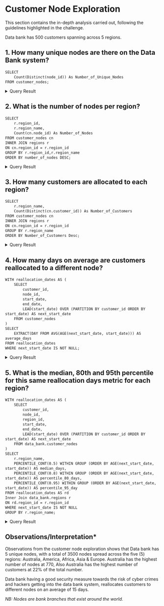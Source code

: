 # Customer Node Exploration
This section contains the in-depth analysis carried out, following the guidelines highlighted in the challenge. 

Data bank has 500 customers spanning across 5 regions.

## 1. How many unique nodes are there on the Data Bank system?
```pgsl 
SELECT 
	Count(Distinct(node_id)) As Number_of_Unique_Nodes
FROM customer_nodes;
```
<details><summary>Query Result</summary>

![alt text](<.images/Screenshot (42).png>)
</details>

## 2. What is the number of nodes per region?
```pgsl 
SELECT 
	r.region_id,
	r.region_name, 
	Count(cn.node_id) As Number_of_Nodes
FROM customer_nodes cn
INNER JOIN regions r
ON cn.region_id = r.region_id
GROUP BY r.region_id,r.region_name
ORDER BY number_of_nodes DESC;
```
<details><summary>Query Result</summary>

![alt text](<.images/Screenshot (44).png>)
</details>

## 3. How many customers are allocated to each region?
```pgsql
SELECT 
	r.region_name, 
	Count(Distinct(cn.customer_id)) As Number_of_Customers
FROM customer_nodes cn
INNER JOIN regions r
ON cn.region_id = r.region_id
GROUP BY r.region_name
ORDER BY Number_of_Customers Desc;
```
<details><summary>Query Result</summary>

![alt text](<.images/Screenshot (46).png>)
</details>

## 4. How many days on average are customers reallocated to a different node?
```pgsql
WITH reallocation_dates AS (
    SELECT
        customer_id,
        node_id,
        start_date,
        end_date,
        LEAD(start_date) OVER (PARTITION BY customer_id ORDER BY start_date) AS next_start_date
    FROM customer_nodes
)
SELECT
    EXTRACT(DAY FROM AVG(AGE(next_start_date, start_date))) AS average_days
FROM reallocation_dates
WHERE next_start_date IS NOT NULL;
```
<details><summary>Query Result</summary>

![alt text](<.images/Screenshot (48).png>)
</details>

## 5. What is the median, 80th and 95th percentile for this same reallocation days metric for each region?
```pgsql
WITH reallocation_dates AS (
    SELECT
        customer_id,
        node_id,
		region_id,
        start_date,
        end_date,
        LEAD(start_date) OVER (PARTITION BY customer_id ORDER BY start_date) AS next_start_date
    FROM data_bank.customer_nodes
)
SELECT
    r.region_name,
	PERCENTILE_CONT(0.5) WITHIN GROUP (ORDER BY AGE(next_start_date, start_date)) AS median_days,
    PERCENTILE_CONT(0.8) WITHIN GROUP (ORDER BY AGE(next_start_date, start_date)) AS percentile_80_days,
    PERCENTILE_CONT(0.95) WITHIN GROUP (ORDER BY AGE(next_start_date, start_date)) AS percentile_95_day
FROM reallocation_dates AS rd
Inner Join data_bank.regions r
ON rd.region_id = r.region_id
WHERE next_start_date IS NOT NULL
GROUP BY r.region_name;
```
<details><summary>Query Result</summary>

![alt text](<.images/Screenshot (74).png>)
</details>

## Observations/Interpretation*

Observations from the customer node exploration shows that Data bank has 5 unique nodes, with a total of 3500 nodes spread across the five (5) regions: Australia, America, Africa, Asia & Europe. Australia has the highest number of nodes at 770, Also Australia has the highest number of customers at 22% of the total number.

Data bank having a good security measure towards the risk of cyber crimes and hackers getting into the data bank system, reallocates customers to different nodes on an average of 15 days.

*NB: Nodes are bank branches that exist around the world.*